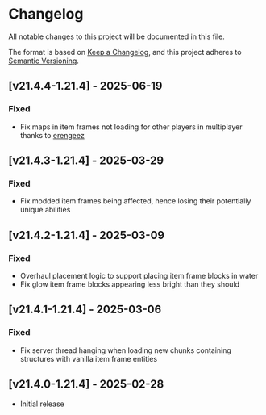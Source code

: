 # Changelog
All notable changes to this project will be documented in this file.

The format is based on [Keep a Changelog](https://keepachangelog.com/en/1.0.0/),
and this project adheres to [Semantic Versioning](https://semver.org/spec/v2.0.0.html).

## [v21.4.4-1.21.4] - 2025-06-19
### Fixed
- Fix maps in item frames not loading for other players in multiplayer thanks to [erengeez](https://github.com/erengeez)

## [v21.4.3-1.21.4] - 2025-03-29
### Fixed
- Fix modded item frames being affected, hence losing their potentially unique abilities

## [v21.4.2-1.21.4] - 2025-03-09
### Fixed
- Overhaul placement logic to support placing item frame blocks in water
- Fix glow item frame blocks appearing less bright than they should

## [v21.4.1-1.21.4] - 2025-03-06
### Fixed
- Fix server thread hanging when loading new chunks containing structures with vanilla item frame entities

## [v21.4.0-1.21.4] - 2025-02-28
- Initial release
